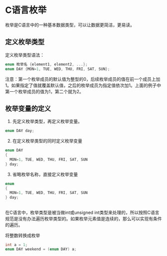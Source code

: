 # C语言枚举

枚举是C语言中的一种基本数据类型，可以让数据更简洁，更易读。

## 定义枚举类型

定义枚举类型语法：

```c
enum 枚举名 {element1, element2, ...};
enum DAY {MON=1, TUE, WED, THU, FRI, SAT, SUN};
```

注意：第一个枚举成员的默认值为整型的0，后续枚举成员的值在前一个成员上加1。如果指定了值就覆盖默认值，之后的枚举成员为指定值依次加1。上面的例子中第一个枚举成员的值为1，第二个就为2。

## 枚举变量的定义

1. 先定义枚举类型，再定义枚举变量。

```c
enum DAY day;
```

2. 在定义枚举类型的同时定义枚举变量

```c
enum DAY
{
  MON=1, TUE, WED, THU, FRI, SAT, SUN
} day;
```

3. 省略枚举名称，直接定义枚举变量

```c
enum
{
  MON=1, TUE, WED, THU, FRI, SAT, SUN
} day;
```

## 

在C语言中，枚举类型是被当做int或unsigned int类型来处理的，所以按照C语言规范是没有办法遍历枚举类型的。如果枚举元素值是连续的，那么可以实现有条件的遍历。

将整数转换成枚举
```c
int a = 1;
enum DAY weekend = (enum DAY) a;
```
